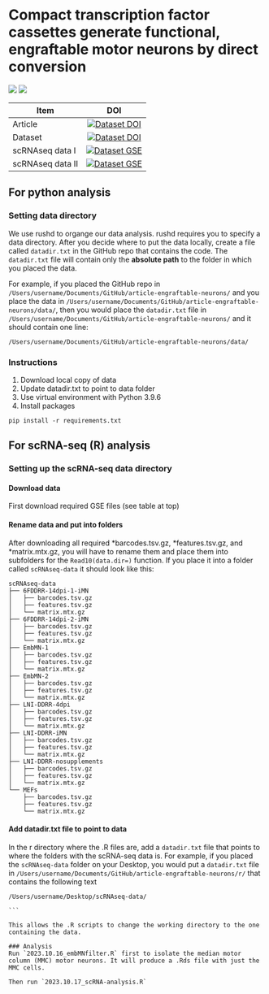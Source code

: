 # Compact transcription factor cassettes generate functional, engraftable motor neurons by direct conversion
[<img src="https://img.shields.io/badge/code_license-MIT-green">](./LICENSE)
[<img src="https://img.shields.io/badge/text_license-CC--BY--4.0-green">](https://creativecommons.org/licenses/by/4.0/)

| Item                     | DOI                       |
| ------------------------ |:-------------------------:|
| Article                              | [![Dataset DOI](https://img.shields.io/badge/Article_DOI-TBD-blue)](TBD)      |
| Dataset                              | [![Dataset DOI](https://img.shields.io/badge/Dataset_DOI-10.5281/zenodo.14743950-blue)](https://doi.org/10.5281/zenodo.14743950)       |
| scRNAseq data I                       | [![Dataset GSE](https://img.shields.io/badge/Dataset_GSE-GSE287882-blue)](https://www.ncbi.nlm.nih.gov/geo/query/acc.cgi?acc=GSE287882)       |
| scRNAseq data II                      | [![Dataset GSE](https://img.shields.io/badge/Dataset_GSE-GSE287783-blue)](https://www.ncbi.nlm.nih.gov/geo/query/acc.cgi?acc=GSE287783)       |


## For python analysis

### Setting data directory
We use rushd to organge our data analysis. rushd requires you to specify a data directory. After you decide where to put the data locally, create a file called `datadir.txt` in the GitHub repo that contains the code. The `datadir.txt` file will contain only the **absolute path** to the folder in which you placed the data.

For example, if you placed the GitHub repo in `/Users/username/Documents/GitHub/article-engraftable-neurons/` and you place the data in `/Users/username/Documents/GitHub/article-engraftable-neurons/data/`, then you would place the `datadir.txt` file in `/Users/username/Documents/GitHub/article-engraftable-neurons/` and it should contain one line:

```
/Users/username/Documents/GitHub/article-engraftable-neurons/data/

```

### Instructions

1. Download local copy of data
2. Update datadir.txt to point to data folder
3. Use virtual environment with Python 3.9.6
4. Install packages
```
pip install -r requirements.txt
```

## For scRNA-seq (R) analysis

### Setting up the scRNA-seq data directory

#### Download data 
First download required GSE files (see table at top)

#### Rename data and put into folders
After downloading all required *barcodes.tsv.gz, *features.tsv.gz, and *matrix.mtx.gz, you will have to rename them and place them into subfolders for the `Read10(data.dir=)` function. If you place it into a folder called `scRNAseq-data` it should look like this:

```
scRNAseq-data
├── 6FDDRR-14dpi-1-iMN
│   ├── barcodes.tsv.gz
│   ├── features.tsv.gz
│   └── matrix.mtx.gz
├── 6FDDRR-14dpi-2-iMN
│   ├── barcodes.tsv.gz
│   ├── features.tsv.gz
│   └── matrix.mtx.gz
├── EmbMN-1
│   ├── barcodes.tsv.gz
│   ├── features.tsv.gz
│   └── matrix.mtx.gz
├── EmbMN-2
│   ├── barcodes.tsv.gz
│   ├── features.tsv.gz
│   └── matrix.mtx.gz
├── LNI-DDRR-4dpi
│   ├── barcodes.tsv.gz
│   ├── features.tsv.gz
│   └── matrix.mtx.gz
├── LNI-DDRR-iMN
│   ├── barcodes.tsv.gz
│   ├── features.tsv.gz
│   └── matrix.mtx.gz
├── LNI-DDRR-nosupplements
│   ├── barcodes.tsv.gz
│   ├── features.tsv.gz
│   └── matrix.mtx.gz
└── MEFs
    ├── barcodes.tsv.gz
    ├── features.tsv.gz
    └── matrix.mtx.gz
```

#### Add datadir.txt file to point to data
In the r directory where the .R files are, add a `datadir.txt` file that points to where the folders with the scRNA-seq data is. For example, if you placed the `scRNAseq-data` folder on your Desktop, you would put a `datadir.txt` file in
`/Users/username/Documents/GitHub/article-engraftable-neurons/r/` that contains the following text

````
/Users/username/Desktop/scRNAseq-data/

```

This allows the .R scripts to change the working directory to the one containing the data.

### Analysis
Run `2023.10.16_embMNfilter.R` first to isolate the median motor column (MMC) motor neurons. It will produce a .Rds file with just the MMC cells.

Then run `2023.10.17_scRNA-analysis.R`
